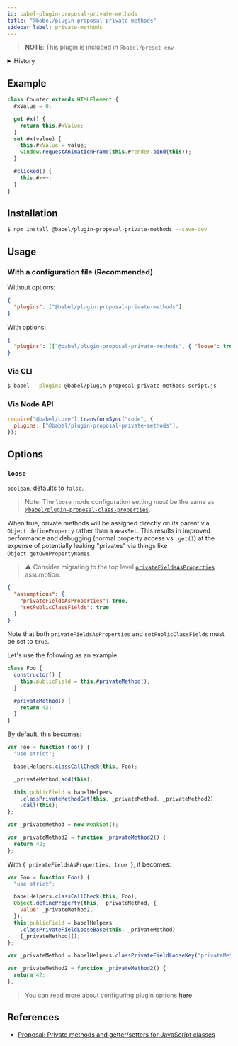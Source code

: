 ```yaml
---
id: babel-plugin-proposal-private-methods
title: "@babel/plugin-proposal-private-methods"
sidebar_label: private-methods
---
```


> **NOTE**: This plugin is included in `@babel/preset-env`

<details>
<summary>History</summary>

| Version | Changes |
| --- | --- |
| `v7.3.0` | Support private accessors (getters and setters) |
| `v7.2.0` | Initial Release |
</details>

## Example

```js title="JavaScript"
class Counter extends HTMLElement {
  #xValue = 0;

  get #x() {
    return this.#xValue;
  }
  set #x(value) {
    this.#xValue = value;
    window.requestAnimationFrame(this.#render.bind(this));
  }

  #clicked() {
    this.#x++;
  }
}
```

## Installation

```sh title="Shell"
$ npm install @babel/plugin-proposal-private-methods --save-dev
```

## Usage

### With a configuration file (Recommended)

Without options:

```json title="babel.config.json"
{
  "plugins": ["@babel/plugin-proposal-private-methods"]
}
```

With options:

```json title="babel.config.json"
{
  "plugins": [["@babel/plugin-proposal-private-methods", { "loose": true }]]
}
```

### Via CLI

```sh title="Shell"
$ babel --plugins @babel/plugin-proposal-private-methods script.js
```

### Via Node API

```js title="JavaScript"
require("@babel/core").transformSync("code", {
  plugins: ["@babel/plugin-proposal-private-methods"],
});
```

## Options

### `loose`

`boolean`, defaults to `false`.

> Note: The `loose` mode configuration setting _must_ be the same as [`@babel/plugin-proposal-class-properties`](plugin-proposal-class-properties.md).

When true, private methods will be assigned directly on its parent
via `Object.defineProperty` rather than a `WeakSet`. This results in improved
performance and debugging (normal property access vs `.get()`) at the expense
of potentially leaking "privates" via things like `Object.getOwnPropertyNames`.

> ⚠️ Consider migrating to the top level [`privateFieldsAsProperties`](assumptions.md#privatefieldsasproperties) assumption.

```json title="babel.config.json"
{
  "assumptions": {
    "privateFieldsAsProperties": true,
    "setPublicClassFields": true
  }
}
```

Note that both `privateFieldsAsProperties` and `setPublicClassFields` must be set to `true`.

Let's use the following as an example:

```js title="JavaScript"
class Foo {
  constructor() {
    this.publicField = this.#privateMethod();
  }

  #privateMethod() {
    return 42;
  }
}
```

By default, this becomes:

```js title="JavaScript"
var Foo = function Foo() {
  "use strict";

  babelHelpers.classCallCheck(this, Foo);

  _privateMethod.add(this);

  this.publicField = babelHelpers
    .classPrivateMethodGet(this, _privateMethod, _privateMethod2)
    .call(this);
};

var _privateMethod = new WeakSet();

var _privateMethod2 = function _privateMethod2() {
  return 42;
};
```

With `{ privateFieldsAsProperties: true }`, it becomes:

```js title="JavaScript"
var Foo = function Foo() {
  "use strict";

  babelHelpers.classCallCheck(this, Foo);
  Object.defineProperty(this, _privateMethod, {
    value: _privateMethod2,
  });
  this.publicField = babelHelpers
    .classPrivateFieldLooseBase(this, _privateMethod)
    [_privateMethod]();
};

var _privateMethod = babelHelpers.classPrivateFieldLooseKey("privateMethod");

var _privateMethod2 = function _privateMethod2() {
  return 42;
};
```

> You can read more about configuring plugin options [here](https://babeljs.io/docs/en/plugins#plugin-options)

## References

- [Proposal: Private methods and getter/setters for JavaScript classes](https://github.com/tc39/proposal-private-methods)

